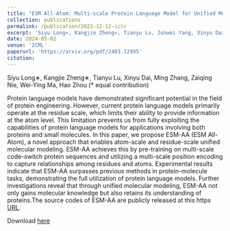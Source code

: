 ```yaml
---
title: "ESM All-Atom: Multi-scale Protein Language Model for Unified Molecular Modeling"
collection: publications
permalink: /publication/2023-12-12-iclr
excerpt: 'Siyu Long∗, Kangjie Zheng∗, Tianyu Lu, Junwei Yang, Xinyu Dai, Ming Zhang, Zaiqing Nie, Wei-Ying Ma, Hao Zhou (* equal contribution)'
date: 2024-05-02
venue: 'ICML'
paperurl: 'https://arxiv.org/pdf/2403.12995'
citation: 
---
```

Siyu Long∗, Kangjie Zheng∗, Tianyu Lu, Xinyu Dai, Ming Zhang, Zaiqing Nie, Wei-Ying Ma, Hao Zhou (* equal contribution)

Protein language models have demonstrated significant potential in the field of protein engineering. However, current protein language models primarily operate at the residue scale, which limits their ability to provide information at the atom level. This limitation prevents us from fully exploiting the capabilities of protein language models for applications involving both proteins and small molecules. In this paper, we propose ESM-AA (ESM All-Atom), a novel approach that enables atom-scale and residue-scale unified molecular modeling. ESM-AA achieves this by pre-training on multi-scale code-switch protein sequences and utilizing a multi-scale position encoding to capture relationships among residues and atoms. Experimental results indicate that ESM-AA surpasses previous methods in protein-molecule tasks, demonstrating the full utilization of protein language models. Further investigations reveal that through unified molecular modeling, ESM-AA not only gains molecular knowledge but also retains its understanding of proteins.The source codes of ESM-AA are publicly released at this https [URL](https://github.com/zhengkangjie/ESM-AA).

Download [here](https://arxiv.org/pdf/2403.12995)
